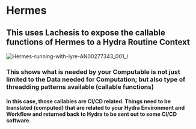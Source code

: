 # Hermes
## This uses Lachesis to expose the callable functions of Hermes to a Hydra Routine Context
![Hermes-running-with-lyre-AN00277343_001_l](https://user-images.githubusercontent.com/107733608/174984077-80a89628-8f08-486a-b94d-c94e67b8b467.jpg "Hermes invented the lyre in the Homeric Hymn to Hermes.")
### This shows what is needed by your Computable is not just limited to the Data needed for Computation; but also type of threadding patterns available (callable functions)
#### In this case, those callables are CI/CD related. Things need to be translated (computed) that are related to your Hydra Environment and Workflow and returned back to Hydra to be sent out to some CI/CD software.
